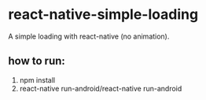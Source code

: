 # react-native-simple-loading
A simple loading with react-native (no animation).

## how to run:

1. npm install
2. react-native run-android/react-native run-android

